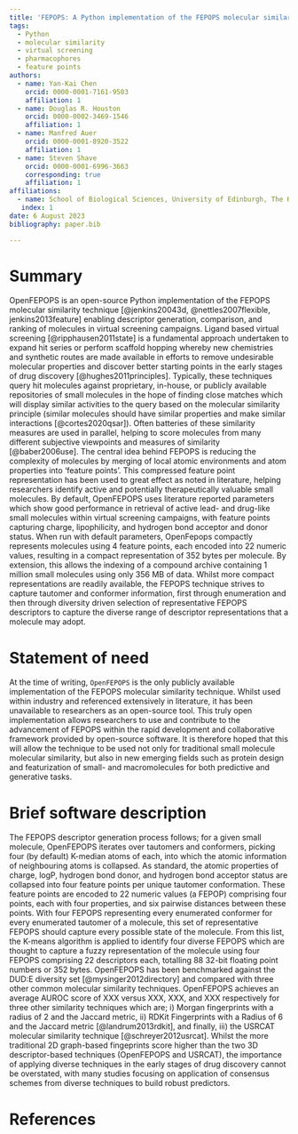 ```yaml
---
title: 'FEPOPS: A Python implementation of the FEPOPS molecular similarity technique'
tags:
  - Python
  - molecular similarity
  - virtual screening
  - pharmacophores
  - feature points
authors:
  - name: Yan-Kai Chen
    orcid: 0000-0001-7161-9503
    affiliation: 1
  - name: Douglas R. Houston
    orcid: 0000-0002-3469-1546
    affiliation: 1
  - name: Manfred Auer
    orcid: 0000-0001-8920-3522
    affiliation: 1
  - name: Steven Shave
    orcid: 0000-0001-6996-3663
    corresponding: true
    affiliation: 1
affiliations:
  - name: School of Biological Sciences, University of Edinburgh, The King’s Buildings, Max Born Crescent, CH Waddington Building, Edinburgh, EH9 3BF, U.K.
   index: 1
date: 6 August 2023
bibliography: paper.bib

---
```




# Summary

OpenFEPOPS is an open-source Python implementation of the FEPOPS molecular similarity technique [@jenkins20043d, @nettles2007flexible, jenkins2013feature] enabling descriptor generation, comparison, and ranking of molecules in virtual screening campaigns. Ligand based virtual screening [@ripphausen2011state] is a fundamental approach undertaken to expand hit series or perform scaffold hopping whereby new chemistries and synthetic routes are made available in efforts to remove undesirable molecular properties and discover better starting points in the early stages of drug discovery [@hughes2011principles]. Typically, these techniques query hit molecules against proprietary, in-house, or publicly available repositories of small molecules in the hope of finding close matches which will display similar activities to the query based on the molecular similarity principle (similar molecules should have similar properties and make similar interactions [@cortes2020qsar]). Often batteries of these similarity measures are used in parallel, helping to score molecules from many different subjective viewpoints and measures of similarity [@baber2006use]. The central idea behind FEPOPS is reducing the complexity of molecules by merging of local atomic environments and atom properties into ‘feature points’. This compressed feature point representation has been used to great effect as noted in literature, helping researchers identify active and potentially therapeutically valuable small molecules. By default, OpenFEPOPS uses literature reported parameters which show good performance in retrieval of active lead- and drug-like small molecules within virtual screening campaigns, with feature points capturing charge, lipophilicity, and hydrogen bond acceptor and donor status. When run with default parameters, OpenFepops compactly represents molecules using 4 feature points, each encoded into 22 numeric values, resulting in a compact representation of 352 bytes per molecule. By extension, this allows the indexing of a compound archive containing 1 million small molecules using only 356 MB of data. Whilst more compact representations are readily available, the FEPOPS technique strives to capture tautomer and conformer information, first through enumeration and then through diversity driven selection of representative FEPOPS descriptors to capture the diverse range of descriptor representations that a molecule may adopt.

# Statement of need

At the time of writing, `OpenFEPOPS` is the only publicly available implementation of the FEPOPS molecular similarity technique. Whilst used within industry and referenced extensively in literature, it has been unavailable to researchers as an open-source tool. This truly open implementation allows researchers to use and contribute to the advancement of FEPOPS within the rapid development and collaborative framework provided by open-source software. It is therefore hoped that this will allow the technique to be used not only for traditional small molecule molecular similarity, but also in new emerging fields such as protein design and featurization of small- and macromolecules for both predictive and generative tasks.

# Brief software description 

The FEPOPS descriptor generation process follows; for a given small molecule, OpenFEPOPS iterates over tautomers and conformers, picking four (by default) K-median atoms of each, into which the atomic information of neighbouring atoms is collapsed. As standard, the atomic properties of charge, logP, hydrogen bond donor, and hydrogen bond acceptor status are collapsed into four feature points per unique tautomer conformation. These feature points are encoded to 22 numeric values (a FEPOP) comprising four points, each with four properties, and six pairwise distances between these points. With four FEPOPS representing every enumerated conformer for every enumerated tautomer of a molecule, this set of representative FEPOPS should capture every possible state of the molecule. From this list, the K-means algorithm is applied to identify four diverse FEPOPS which are thought to capture a fuzzy representation of the molecule using four FEPOPS comprising 22 descriptors each, totalling 88 32-bit floating point numbers or 352 bytes.
OpenFEPOPS has been benchmarked against the DUD:E diversity set [@mysinger2012directory] and compared with three other common molecular similarity techniques. OpenFEPOPS achieves an average AUROC score of XXX versus XXX, XXX, and XXX respectively for three other similarity techniques which are; i) Morgan fingerprints with a radius of 2 and the Jaccard metric, ii) RDKit Fingerprints with a Radius of 6 and the Jaccard metric [@landrum2013rdkit], and finally, iii) the USRCAT molecular similarity technique [@schreyer2012usrcat]. Whilst the more traditional 2D graph-based fingeprints score higher than the two 3D descriptor-based techniques (OpenFEPOPS and USRCAT), the importance of applying diverse techniques in the early stages of drug discovery cannot be overstated, with many studies focusing on application of consensus schemes from diverse techniques to build robust predictors.




# References